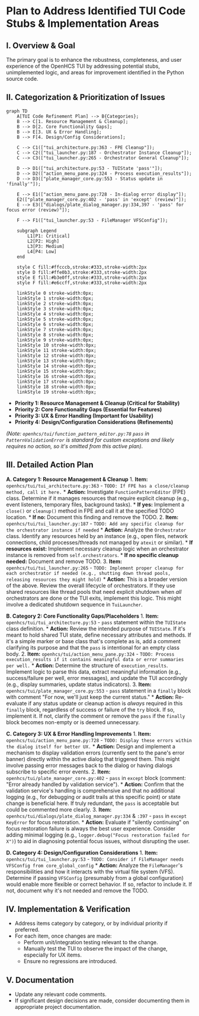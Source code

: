 # Plan to Address Identified TUI Code Stubs & Implementation Areas

## I. Overview & Goal
The primary goal is to enhance the robustness, completeness, and user experience of the OpenHCS TUI by addressing potential stubs, unimplemented logic, and areas for improvement identified in the Python source code.

## II. Categorization & Prioritization of Issues

```mermaid
graph TD
    A[TUI Code Refinement Plan] --> B{Categories};
    B --> C[1. Resource Management & Cleanup];
    B --> D[2. Core Functionality Gaps];
    B --> E[3. UX & Error Handling];
    B --> F[4. Design/Config Considerations];

    C --> C1(["tui_architecture.py:363 - FPE Cleanup"]);
    C --> C2(["tui_launcher.py:187 - Orchestrator Instance Cleanup"]);
    C --> C3(["tui_launcher.py:265 - Orchestrator General Cleanup"]);

    D --> D1(["tui_architecture.py:53 - TUIState 'pass'"]);
    D --> D2(["action_menu_pane.py:324 - Process execution_results"]);
    D --> D3(["plate_manager_core.py:553 - Status update in 'finally'"]);

    E --> E1(["action_menu_pane.py:728 - In-dialog error display"]);
    E2(["plate_manager_core.py:402 - 'pass' in 'except' (review)"]);
    E --> E3(["dialogs/plate_dialog_manager.py:334,397 - 'pass' for focus error (review)"]);

    F --> F1(["tui_launcher.py:53 - FileManager VFSConfig"]);

    subgraph Legend
        L1[P1: Critical]
        L2[P2: High]
        L3[P3: Medium]
        L4[P4: Low]
    end

    style C fill:#ffcccb,stroke:#333,stroke-width:2px
    style D fill:#ffe0b3,stroke:#333,stroke-width:2px
    style E fill:#b3e0ff,stroke:#333,stroke-width:2px
    style F fill:#e6ccff,stroke:#333,stroke-width:2px

    linkStyle 0 stroke-width:0px;
    linkStyle 1 stroke-width:0px;
    linkStyle 2 stroke-width:0px;
    linkStyle 3 stroke-width:0px;
    linkStyle 4 stroke-width:0px;
    linkStyle 5 stroke-width:0px;
    linkStyle 6 stroke-width:0px;
    linkStyle 7 stroke-width:0px;
    linkStyle 8 stroke-width:0px;
    linkStyle 9 stroke-width:0px;
    linkStyle 10 stroke-width:0px;
    linkStyle 11 stroke-width:0px;
    linkStyle 12 stroke-width:0px;
    linkStyle 13 stroke-width:0px;
    linkStyle 14 stroke-width:0px;
    linkStyle 15 stroke-width:0px;
    linkStyle 16 stroke-width:0px;
    linkStyle 17 stroke-width:0px;
    linkStyle 18 stroke-width:0px;
    linkStyle 19 stroke-width:0px;
```

*   **Priority 1: Resource Management & Cleanup (Critical for Stability)**
*   **Priority 2: Core Functionality Gaps (Essential for Features)**
*   **Priority 3: UX & Error Handling (Important for Usability)**
*   **Priority 4: Design/Configuration Considerations (Refinements)**

*(Note: `openhcs/tui/function_pattern_editor.py:78` `pass` in `PatternValidationError` is standard for custom exceptions and likely requires no action, so it's omitted from this active plan).*

## III. Detailed Action Plan

**A. Category 1: Resource Management & Cleanup**
    1.  **Item:** `openhcs/tui/tui_architecture.py:363` - `TODO: If FPE has a close/cleanup method, call it here.`
        *   **Action:** Investigate `FunctionPatternEditor` (FPE) class. Determine if it manages resources that require explicit cleanup (e.g., event listeners, temporary files, background tasks).
        *   **If yes:** Implement a `close()` or `cleanup()` method in FPE and call it at the specified TODO location.
        *   **If no:** Document this finding and remove the TODO.
    2.  **Item:** `openhcs/tui/tui_launcher.py:187` - `TODO: Add any specific cleanup for the orchestrator instance if needed`
        *   **Action:** Analyze the `Orchestrator` class. Identify any resources held by an instance (e.g., open files, network connections, child processes/threads not managed by `atexit` or similar).
        *   **If resources exist:** Implement necessary cleanup logic when an orchestrator instance is removed from `self.orchestrators`.
        *   **If no specific cleanup needed:** Document and remove TODO.
    3.  **Item:** `openhcs/tui/tui_launcher.py:265` - `TODO: Implement proper cleanup for each orchestrator if needed (e.g., shutting down thread pools, releasing resources they might hold)`
        *   **Action:** This is a broader version of the above. Review the overall lifecycle of orchestrators. If they use shared resources like thread pools that need explicit shutdown when *all* orchestrators are done or the TUI exits, implement this logic. This might involve a dedicated shutdown sequence in `TuiLauncher`.

**B. Category 2: Core Functionality Gaps/Placeholders**
    1.  **Item:** `openhcs/tui/tui_architecture.py:53` - `pass` statement within the `TUIState` class definition.
        *   **Action:** Review the intended purpose of `TUIState`. If it's meant to hold shared TUI state, define necessary attributes and methods. If it's a simple marker or base class that's complete as is, add a comment clarifying its purpose and that the `pass` is intentional for an empty class body.
    2.  **Item:** `openhcs/tui/action_menu_pane.py:324` - `TODO: Process execution_results if it contains meaningful data or error summaries per well.`
        *   **Action:** Determine the structure of `execution_results`. Implement logic to parse this data, extract meaningful information (e.g., success/failure per well, error messages), and update the TUI accordingly (e.g., display summaries, update status indicators).
    3.  **Item:** `openhcs/tui/plate_manager_core.py:553` - `pass` statement in a `finally` block with comment "For now, we'll just keep the current status."
        *   **Action:** Re-evaluate if any status update or cleanup action is *always* required in this `finally` block, regardless of success or failure of the `try` block. If so, implement it. If not, clarify the comment or remove the `pass` if the `finally` block becomes non-empty or is deemed unnecessary.

**C. Category 3: UX & Error Handling Improvements**
    1.  **Item:** `openhcs/tui/action_menu_pane.py:728` - `TODO: Display these errors within the dialog itself for better UX.`
        *   **Action:** Design and implement a mechanism to display validation errors (currently sent to the pane's error banner) directly within the active dialog that triggered them. This might involve passing error messages back to the dialog or having dialogs subscribe to specific error events.
    2.  **Item:** `openhcs/tui/plate_manager_core.py:402` - `pass` in `except` block (comment: "Error already handled by validation service").
        *   **Action:** Confirm that the validation service's handling is comprehensive and that no additional logging (e.g., for debugging or audit trails at this specific point) or state change is beneficial here. If truly redundant, the `pass` is acceptable but could be commented more clearly.
    3.  **Item:** `openhcs/tui/dialogs/plate_dialog_manager.py:334` & `:397` - `pass` in `except KeyError` for focus restoration.
        *   **Action:** Evaluate if "silently continuing" on focus restoration failure is always the best user experience. Consider adding minimal logging (e.g., `logger.debug("Focus restoration failed for X")`) to aid in diagnosing potential focus issues, without disrupting the user.

**D. Category 4: Design/Configuration Considerations**
    1.  **Item:** `openhcs/tui/tui_launcher.py:53` - `TODO: Consider if FileManager needs VFSConfig from core_global_config`
        *   **Action:** Analyze the `FileManager`'s responsibilities and how it interacts with the virtual file system (VFS). Determine if passing `VFSConfig` (presumably from a global configuration) would enable more flexible or correct behavior. If so, refactor to include it. If not, document why it's not needed and remove the TODO.

## IV. Implementation & Verification
*   Address items category by category, or by individual priority if preferred.
*   For each item, once changes are made:
    *   Perform unit/integration testing relevant to the change.
    *   Manually test the TUI to observe the impact of the change, especially for UX items.
    *   Ensure no regressions are introduced.

## V. Documentation
*   Update any relevant code comments.
*   If significant design decisions are made, consider documenting them in appropriate project documentation.